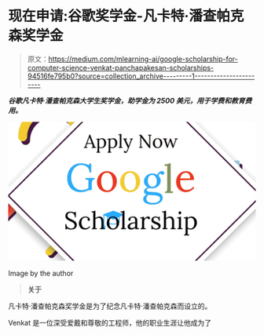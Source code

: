 # 现在申请:谷歌奖学金-凡卡特·潘查帕克森奖学金

> 原文：<https://medium.com/mlearning-ai/google-scholarship-for-computer-science-venkat-panchapakesan-scholarships-94516fe795b0?source=collection_archive---------1----------------------->

***谷歌凡卡特·潘查帕克森大学生奖学金，助学金为 2500 美元，用于学费和教育费用。***

![](img/2b6cdad8bcb8dcd03982b61ae48ae52a.png)

Image by the author

> **关于**

凡卡特·潘查帕克森奖学金是为了纪念凡卡特·潘查帕克森而设立的。

Venkat 是一位深受爱戴和尊敬的工程师，他的职业生涯让他成为了